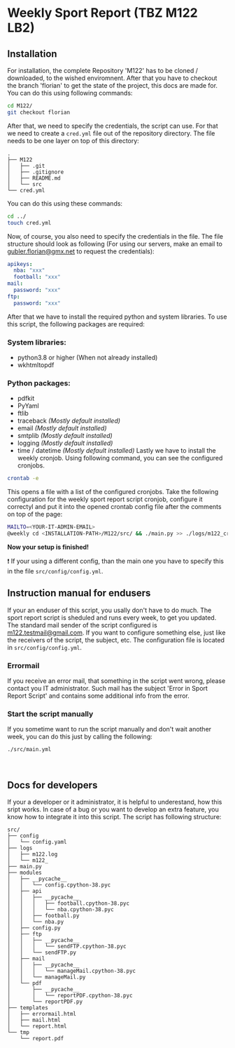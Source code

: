 # Weekly Sport Report (TBZ M122 LB2)

## Installation
For installation, the complete Repository 'M122' has to be cloned / downloaded, to the wished enviromnent. After that you have to checkout the branch 'florian' to get the state of the project, this docs are made for. You can do this using following commands:
```bash
cd M122/
git checkout florian
```
After that, we need to specify the credentials, the script can use. For that we need to create a <code>cred.yml</code> file out of the repository directory. The file needs to be one layer on top of this directory:
```
.
├── M122
│   ├── .git
│   ├── .gitignore
│   ├── README.md
│   └── src
└── cred.yml
```
You can do this using these commands:
```bash
cd ../
touch cred.yml
```
Now, of course, you also need to specify the credentials in the file. The file structure should look as following (For using our servers, make an email to gubler.florian@gmx.net to request the credentials):
```yaml
apikeys:
  nba: "xxx"
  football: "xxx"
mail:
  password: "xxx"    
ftp:
  password: "xxx"
```
After that we have to install the required python and system libraries. To use this script, the following packages are required:
### System libraries:
- python3.8 or higher (When not already installed)
- wkhtmltopdf
### Python packages:
- pdfkit
- PyYaml
- ftlib
- traceback <i>(Mostly default installed)</i>
- email <i>(Mostly default installed)</i>
- smtplib <i>(Mostly default installed)</i>
- logging <i>(Mostly default installed)</i>
- time / datetime <i>(Mostly default installed)</i>
Lastly we have to install the weekly cronjob. Using following command, you can see the configured cronjobs.
```bash
crontab -e
```
This opens a file with a list of the configured cronjobs. Take the following configuration for the weekly sport report script cronjob, configure it correctyl and put it into the opened crontab config file after the comments on top of the page:
```bash
MAILTO=<YOUR-IT-ADMIN-EMAIL>
@weekly cd <INSTALLATION-PATH>/M122/src/ && ./main.py >> ./logs/m122_cron.log 2>&1
```
<b>Now your setup is finished!</b>

:exclamation: If your using a different config, than the main one you have to specify this in the file <code>src/config/config.yml</code>.
<br>
## Instruction manual for endusers
If your an enduser of this script, you usally don't have to do much. The sport report script is sheduled and runs every week, to get you updated. The standard mail sender of the script configured is m122.testmail@gmail.com. If you want to configure something else, just like the receivers of the script, the subject, etc. The configuration file is located in <code>src/config/config.yml</code>.
<br>
### Errormail
If you receive an error mail, that something in the script went wrong, please contact you IT administrator. Such mail has the subject 'Error in Sport Report Script' and contains some additional info from the error. 
<br>
### Start the script manually
If you sometime want to run the script manually and don't wait another week, you can do this just by calling the following:
```bash
./src/main.yml
```
<br>

## Docs for developers
If your a developer or it administrator, it is helpful to underestand, how this sript works. In case of a bug or you want to develop an extra feature, you know how to integrate it into this script. The script has following structure:
```
src/
├── config
│   └── config.yaml                                                                                                                                                     
├── logs
│   ├── m122.log                                                                                                                                                        
│   └── m122_
├── main.py
├── modules
│   ├── __pycache__
│   │   └── config.cpython-38.pyc                                                                                                                                       
│   ├── api
│   │   ├── __pycache__
│   │   │   ├── football.cpython-38.pyc                                                                                                                                 
│   │   │   └── nba.cpython-38.pyc                                                                                                                                      
│   │   ├── football.py                                                                                                                                                 
│   │   └── nba.py                                                                                                                                                      
│   ├── config.py                                                                                                                                                       
│   ├── ftp
│   │   ├── __pycache__
│   │   │   └── sendFTP.cpython-38.pyc                                                                                                                                  
│   │   └── sendFTP.py                                                                                                                                                  
│   ├── mail
│   │   ├── __pycache__
│   │   │   └── manageMail.cpython-38.pyc                                                                                                                               
│   │   └── manageMail.py                                                                                                                                               
│   └── pdf
│       ├── __pycache__
│       │   └── reportPDF.cpython-38.pyc                                                                                                                                
│       └── reportPDF.py                                                                                                                                                
├── templates
│   ├── errormail.html                                                                                                                                                  
│   ├── mail.html                                                                                                                                                       
│   └── report.html                                                                                                                                                     
└── tmp
    └── report.pdf   
```

